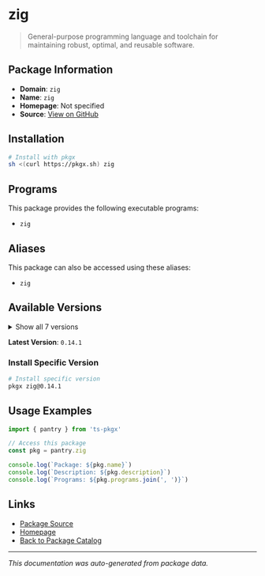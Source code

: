 # zig

> General-purpose programming language and toolchain for maintaining robust, optimal, and reusable software.

## Package Information

- **Domain**: `zig`
- **Name**: `zig`
- **Homepage**: Not specified
- **Source**: [View on GitHub](https://github.com/pkgxdev/pantry/tree/main/projects/ziglang.org/package.yml)

## Installation

```bash
# Install with pkgx
sh <(curl https://pkgx.sh) zig
```

## Programs

This package provides the following executable programs:

- `zig`

## Aliases

This package can also be accessed using these aliases:

- `zig`

## Available Versions

<details>
<summary>Show all 7 versions</summary>

- `0.14.1`, `0.14.0`, `0.13.0`, `0.12.1`, `0.12.0`
- `0.11.0`, `0.10.1`

</details>

**Latest Version**: `0.14.1`

### Install Specific Version

```bash
# Install specific version
pkgx zig@0.14.1
```

## Usage Examples

```typescript
import { pantry } from 'ts-pkgx'

// Access this package
const pkg = pantry.zig

console.log(`Package: ${pkg.name}`)
console.log(`Description: ${pkg.description}`)
console.log(`Programs: ${pkg.programs.join(', ')}`)
```

## Links

- [Package Source](https://github.com/pkgxdev/pantry/tree/main/projects/ziglang.org/package.yml)
- [Homepage](#)
- [Back to Package Catalog](../package-catalog.md)

---

*This documentation was auto-generated from package data.*
